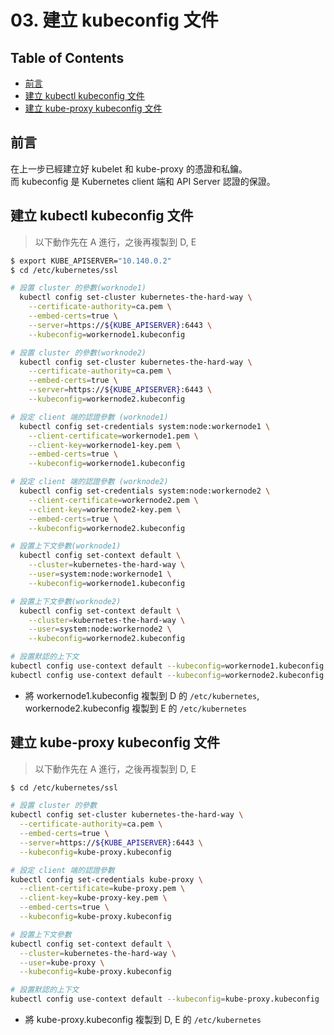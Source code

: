 # 03. 建立 kubeconfig 文件

## Table of Contents
- [前言](#%E5%89%8D%E8%A8%80)
- [建立 kubectl kubeconfig 文件](#%E5%BB%BA%E7%AB%8B-kubectl-kubeconfig-%E6%96%87%E4%BB%B6)
- [建立 kube-proxy kubeconfig 文件](#%E5%BB%BA%E7%AB%8B-kube-proxy-kubeconfig-%E6%96%87%E4%BB%B6)

## 前言
在上一步已經建立好 kubelet 和 kube-proxy 的憑證和私鑰。  
而 kubeconfig 是 Kubernetes client 端和 API Server 認證的保證。  

## 建立 kubectl kubeconfig 文件
> 以下動作先在 A 進行，之後再複製到 D, E

```sh
$ export KUBE_APISERVER="10.140.0.2"
$ cd /etc/kubernetes/ssl

# 設置 cluster 的參數(worknode1)
  kubectl config set-cluster kubernetes-the-hard-way \
    --certificate-authority=ca.pem \
    --embed-certs=true \
    --server=https://${KUBE_APISERVER}:6443 \
    --kubeconfig=workernode1.kubeconfig

# 設置 cluster 的參數(worknode2)
  kubectl config set-cluster kubernetes-the-hard-way \
    --certificate-authority=ca.pem \
    --embed-certs=true \
    --server=https://${KUBE_APISERVER}:6443 \
    --kubeconfig=workernode2.kubeconfig

# 設定 client 端的認證參數 (worknode1)
  kubectl config set-credentials system:node:workernode1 \
    --client-certificate=workernode1.pem \
    --client-key=workernode1-key.pem \
    --embed-certs=true \
    --kubeconfig=workernode1.kubeconfig

# 設定 client 端的認證參數 (worknode2)
  kubectl config set-credentials system:node:workernode2 \
    --client-certificate=workernode2.pem \
    --client-key=workernode2-key.pem \
    --embed-certs=true \
    --kubeconfig=workernode2.kubeconfig

# 設置上下文參數(worknode1)
  kubectl config set-context default \
    --cluster=kubernetes-the-hard-way \
    --user=system:node:workernode1 \
    --kubeconfig=workernode1.kubeconfig

# 設置上下文參數(worknode2)
  kubectl config set-context default \
    --cluster=kubernetes-the-hard-way \
    --user=system:node:workernode2 \
    --kubeconfig=workernode2.kubeconfig

# 設置默認的上下文
kubectl config use-context default --kubeconfig=workernode1.kubeconfig
kubectl config use-context default --kubeconfig=workernode2.kubeconfig
```

- 將 workernode1.kubeconfig 複製到 D 的 `/etc/kubernetes`, workernode2.kubeconfig 複製到 E 的 `/etc/kubernetes`

## 建立 kube-proxy kubeconfig 文件
> 以下動作先在 A 進行，之後再複製到 D, E

```sh
$ cd /etc/kubernetes/ssl

# 設置 cluster 的參數
kubectl config set-cluster kubernetes-the-hard-way \
  --certificate-authority=ca.pem \
  --embed-certs=true \
  --server=https://${KUBE_APISERVER}:6443 \
  --kubeconfig=kube-proxy.kubeconfig

# 設定 client 端的認證參數 
kubectl config set-credentials kube-proxy \
  --client-certificate=kube-proxy.pem \
  --client-key=kube-proxy-key.pem \
  --embed-certs=true \
  --kubeconfig=kube-proxy.kubeconfig

# 設置上下文參數
kubectl config set-context default \
  --cluster=kubernetes-the-hard-way \
  --user=kube-proxy \
  --kubeconfig=kube-proxy.kubeconfig

# 設置默認的上下文
kubectl config use-context default --kubeconfig=kube-proxy.kubeconfig
```

- 將 kube-proxy.kubeconfig 複製到 D, E 的 `/etc/kubernetes`

